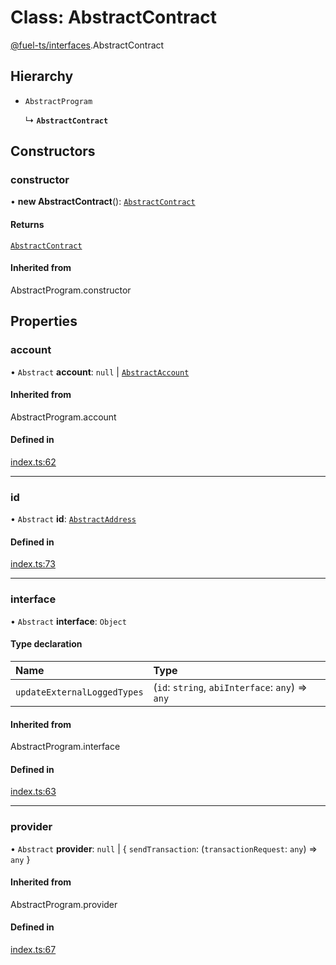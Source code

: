 # Class: AbstractContract

[@fuel-ts/interfaces](/api/Interfaces/index.md).AbstractContract

## Hierarchy

- `AbstractProgram`

  ↳ **`AbstractContract`**

## Constructors

### constructor

• **new AbstractContract**(): [`AbstractContract`](/api/Interfaces/AbstractContract.md)

#### Returns

[`AbstractContract`](/api/Interfaces/AbstractContract.md)

#### Inherited from

AbstractProgram.constructor

## Properties

### account

• `Abstract` **account**: ``null`` \| [`AbstractAccount`](/api/Interfaces/AbstractAccount.md)

#### Inherited from

AbstractProgram.account

#### Defined in

[index.ts:62](https://github.com/FuelLabs/fuels-ts/blob/d63b2d0f/packag/api/src/index.ts#L62)

___

### id

• `Abstract` **id**: [`AbstractAddress`](/api/Interfaces/AbstractAddress.md)

#### Defined in

[index.ts:73](https://github.com/FuelLabs/fuels-ts/blob/d63b2d0f/packag/api/src/index.ts#L73)

___

### interface

• `Abstract` **interface**: `Object`

#### Type declaration

| Name | Type |
| :------ | :------ |
| `updateExternalLoggedTypes` | (`id`: `string`, `abiInterface`: `any`) => `any` |

#### Inherited from

AbstractProgram.interface

#### Defined in

[index.ts:63](https://github.com/FuelLabs/fuels-ts/blob/d63b2d0f/packag/api/src/index.ts#L63)

___

### provider

• `Abstract` **provider**: ``null`` \| { `sendTransaction`: (`transactionRequest`: `any`) => `any`  }

#### Inherited from

AbstractProgram.provider

#### Defined in

[index.ts:67](https://github.com/FuelLabs/fuels-ts/blob/d63b2d0f/packag/api/src/index.ts#L67)
